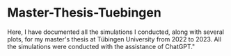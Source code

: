 # Master-Thesis-Tuebingen
Here, I have documented all the simulations I conducted, along with several plots, for my master's thesis at Tübingen University from 2022 to 2023. All the simulations were conducted with the assistance of ChatGPT."
